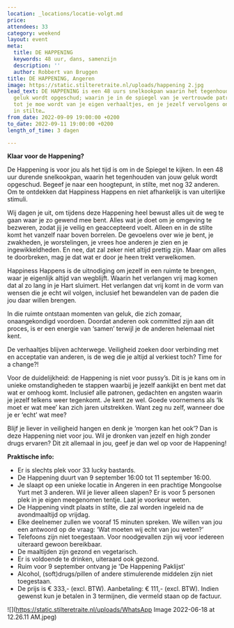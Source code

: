 ```yaml
---
location: _locations/locatie-volgt.md
price: 
attendees: 33
category: weekend
layout: event
meta:
  title: DE HAPPENING
  keywords: 48 uur, dans, samenzijn
  description: ''
  author: Robbert van Bruggen
title: DE HAPPENING, Angeren
image: https://static.stilteretraite.nl/uploads/happening 2.jpg
lead_text: DE HAPPENING is een 48 uurs snelkookpan waarin het tegenhouden van jouw
  geluk wordt opgeschud; waarin je in de spiegel van je vertrouwde patronen kijkt,
  tot je moe wordt van je eigen verhaaltjes, en je jezelf vervolgens onderdompelt
  in stilte…
from_date: 2022-09-09 19:00:00 +0200
to_date: 2022-09-11 19:00:00 +0200
length_of_time: 3 dagen

---
```

**Klaar voor de Happening?**

De Happening is voor jou als het tijd is om in de Spiegel te kijken. In een 48 uur durende snelkookpan, waarin het tegenhouden van jouw geluk wordt opgeschud. Begeef je naar een hoogtepunt, in stilte, met nog 32 anderen. Om te ontdekken dat Happiness Happens en niet afhankelijk is van uiterlijke stimuli.

Wij dagen je uit, om tijdens deze Happening heel bewust alles uit de weg te gaan waar je zo gewend mee bent. Alles wat je doet om je omgeving te bezweren, zodat jij je veilig en geaccepteerd voelt. Alleen en in de stilte komt het vanzelf naar boven borrelen. De gevoelens over wie je bent, je zwakheden, je worstelingen, je vrees hoe anderen je zien en je ingewikkeldheden. En nee, dat zal zeker niet altijd prettig zijn. Maar om alles te doorbreken, mag je dat wat er door je heen trekt verwelkomen.

Happiness Happens is de uitnodiging om jezelf in een ruimte te brengen, waar je eigenlijk altijd van wegblijft. Waarin het verlangen vrij mag komen dat al zo lang in je Hart sluimert. Het verlangen dat vrij komt in de vorm van wensen die je echt wil volgen, inclusief het bewandelen van de paden die jou daar willen brengen.

In die ruimte ontstaan momenten van geluk, die zich zomaar, onaangekondigd voordoen. Doordat anderen ook committed zijn aan dit proces, is er een energie van ‘samen’ terwijl je de anderen helemaal niet kent.

De verhaaltjes blijven achterwege.  Veiligheid zoeken door verbinding met en acceptatie van anderen, is de weg die je altijd al verkiest toch? Time for a change?!

Voor de duidelijkheid: de Happening is niet voor pussy’s. Dit is je kans om in unieke omstandigheden te stappen waarbij je jezelf aankijkt en bent met dat wat er omhoog komt. Inclusief alle patronen, gedachten en angsten waarin je jezelf telkens weer tegenkomt. Je kent ze wel. Goede voornemens als ‘Ik moet er wat mee’ kan zich jaren uitstrekken. Want zeg nu zelf, wanneer doe je er ‘echt’ wat mee?

Blijf je liever in veiligheid hangen en denk je ‘morgen kan het ook’? Dan is deze Happening niet voor jou. Wil je dronken van jezelf en high zonder drugs ervaren? Dit zit allemaal in jou, geef je dan wel op voor de Happening!

  
**Praktische info:**

* Er is slechts plek voor 33 lucky bastards.
* De Happening duurt van 9 september 16:00 tot 11 september 16:00.
* Je slaapt op een unieke locatie in Angeren in een prachtige Mongoolse Yurt met 3 anderen. Wil je liever alleen slapen? Er is voor 5 personen plek in je eigen meegenomen tentje. Laat je voorkeur weten.
* De Happening vindt plaats in stilte, die zal worden ingeleid na de avondmaaltijd op vrijdag.
* Elke deelnemer zullen we vooraf 15 minuten spreken. We willen van jou een antwoord op de vraag: ‘Wat moeten wij echt van jou weten?’
* Telefoons zijn niet toegestaan. Voor noodgevallen zijn wij voor iedereen uiteraard gewoon bereikbaar.
* De maaltijden zijn gezond en vegetarisch.
* Er is voldoende te drinken, uiteraard ook gezond.
* Ruim voor 9 september ontvang je 'De Happening Paklijst'
* Alcohol, (soft)drugs/pillen of andere stimulerende middelen zijn niet toegestaan.
* De prijs is € 333,- (excl. BTW). Aanbetaling: € 111,- (excl. BTW). Indien gewenst kun je betalen in 3 termijnen, die vermeld staan op de factuur.

![](https://static.stilteretraite.nl/uploads/WhatsApp Image 2022-06-18 at 12.26.11 AM.jpeg)